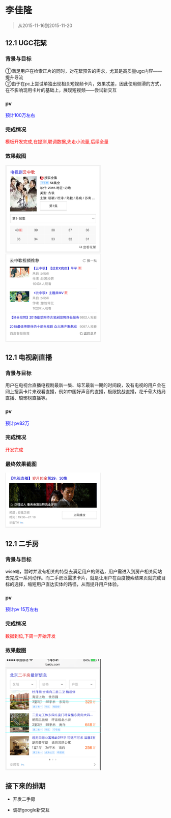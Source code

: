# 李佳隆

> 从2015-11-16到2015-11-20

## 12.1 UGC花絮

### 背景与目标

①满足用户在检索正片的同时，对花絮预告的需求，尤其是高质量ugc内容——提升导流  
②由于在pc上尝试单独出现相关短视频卡片，效果忒差，因此使用侧滑的方式，在不影响现用卡片的基础上，展现短视频——尝试新交互

### pv

<span style="color:blue;">预计100万左右</span>

### 完成情况

<span style="color:red">模板开发完成,在提测,联调数据,先走小流量,后续全量<span>

### 效果截图

<img src="img/lijialong01/img1.png" width="300px" /><img src="img/lijialong01/img4.png" width="300px" />

## 12.1 电视剧直播

### 背景与目标

用户在电视台直播电视剧最新一集、综艺最新一期的时间段，没有电视的用户会在网上搜索卡片来观看直播，例如中国好声音的直播，极限挑战直播，花千骨大结局直播、琅琊榜直播等。

### pv

 <span style="color:blue;">预计pv82万<span>

### 完成情况

 <span style="color:red">开发完成</span>

### 最终效果截图

<img src="img/lijialong01/img3.png" width="300px" />

## 12.1 二手房

### 背景与目标

wise端，暂时并没有相关的特型去满足用户的筛选，用户需进入到房产相关网站去完成一系列动作。而二手房泛需求卡片，就是让用户在百度搜索结果页就完成目标的选择，缩短用户直达实体的路径，从而提升用户体验。

### pv

 <span style="color:blue;">预计pv 15万左右</span>

### 完成情况

 <span style="color:red">数据到位,下周一开始开发<span>

### 效果截图

<img src="img/lijialong01/img2.png" width="300px" />


## 接下来的排期

* 开发二手房

* 调研google新交互
